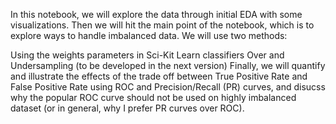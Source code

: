 In this notebook, we will explore the data through initial EDA with some visualizations. Then we will hit the main point of the notebook, which is to explore ways to handle imbalanced data. We will use two methods:

Using the weights parameters in Sci-Kit Learn classifiers
Over and Undersampling (to be developed in the next version)
Finally, we will quantify and illustrate the effects of the trade off between True Positive Rate and False Positive Rate using ROC and Precision/Recall (PR) curves, and disucss why the popular ROC curve should not be used on highly imbalanced dataset (or in general, why I prefer PR curves over ROC).
